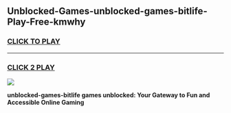 
## Unblocked-Games-unblocked-games-bitlife-Play-Free-kmwhy
<h3>
<a href="https://premium76.site?title=unblocked-games-bitlife&ref=15A">CLICK TO PLAY</a></h3>
<hr>

<h3>
<a href="https://premium76.site?title=unblocked-games-bitlife&ref=15A">CLICK 2 PLAY</a>
  
</h3>

<a href="https://premium76.site?title=unblocked-games-bitlife&ref=15A"><img src="https://clearcache.store/games.png"></a>


**unblocked-games-bitlife games unblocked: Your Gateway to Fun and Accessible Online Gaming**
